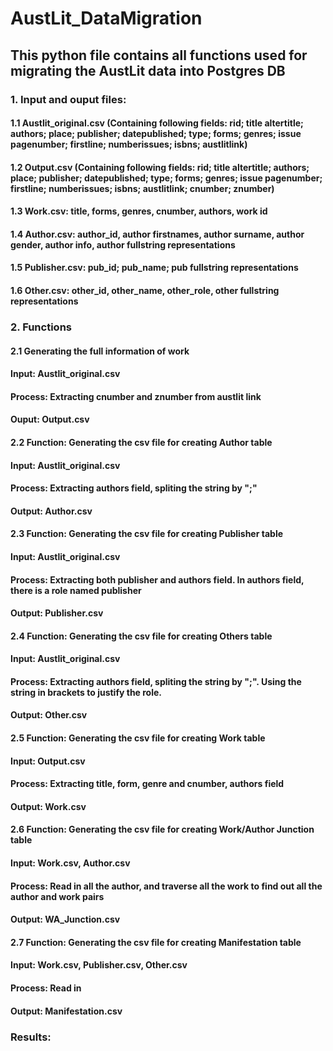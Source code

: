 # AustLit_DataMigration

## This python file contains all functions used for migrating the AustLit data into Postgres DB

### 1. Input and ouput files:
#### 1.1 Austlit_original.csv (Containing following fields: rid; title	altertitle; authors; place; publisher; datepublished; type; forms; genres; issue pagenumber; firstline; numberissues; isbns; austlitlink)
#### 1.2 Output.csv (Containing following fields: rid; title	altertitle; authors; place; publisher; datepublished; type; forms; genres; issue pagenumber; firstline; numberissues; isbns; austlitlink; cnumber; znumber)
#### 1.3 Work.csv: title, forms, genres, cnumber, authors, work id
#### 1.4 Author.csv: author_id, author firstnames, author surname, author gender, author info, author fullstring representations
#### 1.5 Publisher.csv: pub_id; pub_name; pub fullstring representations
#### 1.6 Other.csv: other_id, other_name, other_role, other fullstring representations

### 2. Functions 
#### 2.1 Generating the full information of work 
#### Input: Austlit_original.csv 
#### Process: Extracting cnumber and znumber from austlit link 
#### Ouput: Output.csv 

#### 2.2 Function: Generating the csv file for creating Author table
#### Input: Austlit_original.csv 
#### Process: Extracting authors field, spliting the string by ";"
#### Output: Author.csv

#### 2.3 Function: Generating the csv file for creating Publisher table
#### Input: Austlit_original.csv 
#### Process: Extracting both publisher and authors field. In authors field, there is a role named publisher
#### Output: Publisher.csv

#### 2.4 Function: Generating the csv file for creating Others table
#### Input: Austlit_original.csv 
#### Process: Extracting authors field, spliting the string by ";". Using the string in brackets to justify the role.
#### Output: Other.csv

#### 2.5 Function: Generating the csv file for creating Work table
#### Input: Output.csv 
#### Process: Extracting title, form, genre and cnumber, authors field
#### Output: Work.csv

#### 2.6 Function: Generating the csv file for creating Work/Author Junction table
#### Input: Work.csv, Author.csv 
#### Process: Read in all the author, and traverse all the work to find out all the author and work pairs
#### Output: WA_Junction.csv

#### 2.7 Function: Generating the csv file for creating Manifestation table
#### Input: Work.csv, Publisher.csv, Other.csv 
#### Process: Read in 
#### Output: Manifestation.csv

### Results:
####
